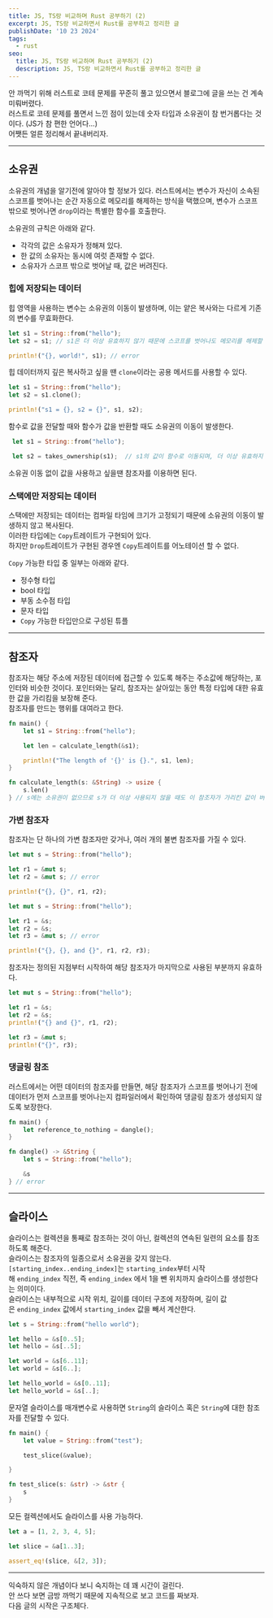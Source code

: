 ```yaml
---
title: JS, TS랑 비교하며 Rust 공부하기 (2)
excerpt: JS, TS랑 비교하면서 Rust를 공부하고 정리한 글
publishDate: '10 23 2024'
tags:
  - rust
seo:
  title: JS, TS랑 비교하며 Rust 공부하기 (2)
  description: JS, TS랑 비교하면서 Rust를 공부하고 정리한 글
---
```


안 까먹기 위해 러스트로 코테 문제를 꾸준히 풀고 있으면서 블로그에 글을 쓰는 건 계속 미뤄버렸다.  
러스트로 코테 문제를 풀면서 느낀 점이 있는데 숫자 타입과 소유권이 참 번거롭다는 것이다. (JS가 참 편한 언어다...)  
어쨋든 얼른 정리해서 끝내버리자.

---

## 소유권

소유권의 개념을 알기전에 알아야 할 정보가 있다. 러스트에서는 변수가 자신이 소속된 스코프를 벗어나는 순간 자동으로 메모리를 해제하는 방식을 택했으며, 변수가 스코프 밖으로 벗어나면 `drop`이라는 특별한 함수를 호출한다.

소유권의 규칙은 아래와 같다.

- 각각의 값은 소유자가 정해져 있다.
- 한 값의 소유자는 동시에 여럿 존재할 수 없다.
- 소유자가 스코프 밖으로 벗어날 때, 값은 버려진다.

### 힙에 저장되는 데이터

힙 영역을 사용하는 변수는 소유권의 이동이 발생하며, 이는 얕은 복사와는 다르게 기존의 변수를 무효화한다.

```rust
let s1 = String::from("hello");
let s2 = s1; // s1은 더 이상 유효하지 않기 때문에 스코프를 벗어나도 메모리를 해제할 필요가 없다.

println!("{}, world!", s1); // error
```

힙 데이터까지 깊은 복사하고 싶을 땐 `clone`이라는 공용 메서드를 사용할 수 있다.

```rust
let s1 = String::from("hello");
let s2 = s1.clone();

println!("s1 = {}, s2 = {}", s1, s2);
```

함수로 값을 전달할 때와 함수가 값을 반환할 때도 소유권의 이동이 발생한다.

```rust
 let s1 = String::from("hello");

 let s2 = takes_ownership(s1);  // s1의 값이 함수로 이동되며, 더 이상 유효하지 않다.
```

소유권 이동 없이 값을 사용하고 싶을땐 참조자를 이용하면 된다.

### 스택에만 저장되는 데이터

스택에만 저장되는 데이터는 컴파일 타임에 크기가 고정되기 때문에 소유권의 이동이 발생하지 않고 복사된다.  
이러한 타입에는 `Copy`트레이트가 구현되어 있다.  
하지만 `Drop`트레이트가 구현된 경우엔 `Copy`트레이트를 어노테이션 할 수 없다.

`Copy` 가능한 타입 중 일부는 아래와 같다.

- 정수형 타입
- bool 타입
- 부동 소수점 타입
- 문자 타입
- `Copy` 가능한 타입만으로 구성된 튜플

---

## 참조자

참조자는 해당 주소에 저장된 데이터에 접근할 수 있도록 해주는 주소값에 해당하는, 포인터와 비슷한 것이다. 포인터와는 달리, 참조자는 살아있는 동안 특정 타입에 대한 유효한 값을 가리킴을 보장해 준다.  
참조자를 만드는 행위를 대여라고 한다.

```rust
fn main() {
    let s1 = String::from("hello");

    let len = calculate_length(&s1);

    println!("The length of '{}' is {}.", s1, len);
}

fn calculate_length(s: &String) -> usize {
    s.len()
} // s에는 소유권이 없으므로 s가 더 이상 사용되지 않을 때도 이 참조자가 가리킨 값이 버려지지 않는다.
```

### 가변 참조자

참조자는 단 하나의 가변 참조자만 갖거나, 여러 개의 불변 참조자를 가질 수 있다.

```rust
let mut s = String::from("hello");

let r1 = &mut s;
let r2 = &mut s; // error

println!("{}, {}", r1, r2);
```

```rust
let mut s = String::from("hello");

let r1 = &s;
let r2 = &s;
let r3 = &mut s; // error

println!("{}, {}, and {}", r1, r2, r3);
```

참조자는 정의된 지점부터 시작하여 해당 참조자가 마지막으로 사용된 부분까지 유효하다.

```rust
let mut s = String::from("hello");

let r1 = &s;
let r2 = &s;
println!("{} and {}", r1, r2);

let r3 = &mut s;
println!("{}", r3);
```

### 댕글링 참조

러스트에서는 어떤 데이터의 참조자를 만들면, 해당 참조자가 스코프를 벗어나기 전에 데이터가 먼저 스코프를 벗어나는지 컴파일러에서 확인하여 댕글링 참조가 생성되지 않도록 보장한다.

```rust
fn main() {
    let reference_to_nothing = dangle();
}

fn dangle() -> &String {
    let s = String::from("hello");

    &s
} // error
```

---

## 슬라이스

슬라이스는 컬렉션을 통째로 참조하는 것이 아닌, 컬렉션의 연속된 일련의 요소를 참조하도록 해준다.  
슬라이스는 참조자의 일종으로서 소유권을 갖지 않는다.  
`[starting_index..ending_index]`는 `starting_index`부터 시작해 `ending_index` 직전, 즉 `ending_index` 에서 1을 뺀 위치까지 슬라이스를 생성한다는 의미이다.  
슬라이스는 내부적으로 시작 위치, 길이를 데이터 구조에 저장하며, 길이 값은 `ending_index` 값에서 `starting_index` 값을 빼서 계산한다.

```rust
let s = String::from("hello world");

let hello = &s[0..5];
let hello = &s[..5]; 

let world = &s[6..11];
let world = &s[6..];

let hello_world = &s[0..11];
let hello_world = &s[..];
```

문자열 슬라이스를 매개변수로 사용하면 `String`의 슬라이스 혹은 `String`에 대한 참조자를 전달할 수 있다.

```rust
fn main() {
    let value = String::from("test");

    test_slice(&value);

}

fn test_slice(s: &str) -> &str {
    s
}
```

모든 컬렉션에서도 슬라이스를 사용 가능하다.

```rust
let a = [1, 2, 3, 4, 5];

let slice = &a[1..3];

assert_eq!(slice, &[2, 3]);
```

---

익숙하지 않은 개념이다 보니 숙지하는 데 꽤 시간이 걸린다.  
안 쓰다 보면 금방 까먹기 때문에 지속적으로 보고 코드를 짜보자.  
다음 글의 시작은 구조체다.
